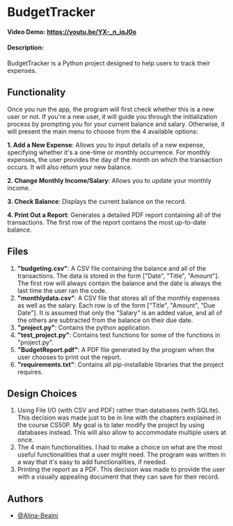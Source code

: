 # BudgetTracker

#### Video Demo:  <https://youtu.be/YX-_n_iqJ0o>
#### Description:

BudgetTracker is a Python project designed to help users to track their expenses.

## Functionality

Once you run the app, the program will first check whether this is a new user or not. 
If you're a new user, it will guide you through the initialization process by prompting you for your current balance and salary.
Otherwise, it will present the main menu to choose from the 4 available options:

**1. Add a New Expense**: Allows you to input details of a new expense, specifying whether it's a one-time or monthly occurrence. For monthly expenses, the user provides the day of the month on which the transaction occurs. It will also return your new balance. 

**2. Change Monthly Income/Salary**: Allows you to update your monthly income.

**3. Check Balance**: Displays the current balance on the record.

**4. Print Out a Report**: Generates a detailed PDF report containing all of the transactions. The first row of the report contains the most up-to-date balance. 



## Files

1. **"budgeting.csv"**: A CSV file containing the balance and all of the transactions. The data is stored in the form ["Date", "Title", "Amount"].
The first row will always contain the balance and the date is always the last time the user ran the code. 
2. **"monthlydata.csv"**: A CSV file that stores all of the monthly expenses as well as the salary. Each row is of the form ["Title", "Amount", "Due Date"]. It is assumed that only the "Salary" is an added value, and all of the others are subtracted from the balance on their due date. 
3. **"project.py"**: Contains the python application. 
4. **"test_project.py"**: Contains test functions for some of the functions in "project.py".
5. **"BudgetReport.pdf"**: A PDF file generated by the program when the user chooses to print out the report.
6. **"requirements.txt"**: Contains all pip-installable libraries that the project requires. 


## Design Choices
1. Using File I/O (with CSV and PDF) rather than databases (with SQLite). This decision was made just to be in line with the chapters explained in the course CS50P. My goal is to later modify the project by using databases instead. This will also allow to accommodate multiple users at once.
2. The 4 main functionalities. I had to make a choice on what are the most useful functionalities that a user might need. The program was written in a way that it's easy to add functionalities, if needed.
3. Printing the report as a PDF. This decision was made to provide the user with a visually appealing document that they can save for their record. 

## Authors

- [@Alina-Beaini](https://github.com/Alina-Beaini)
